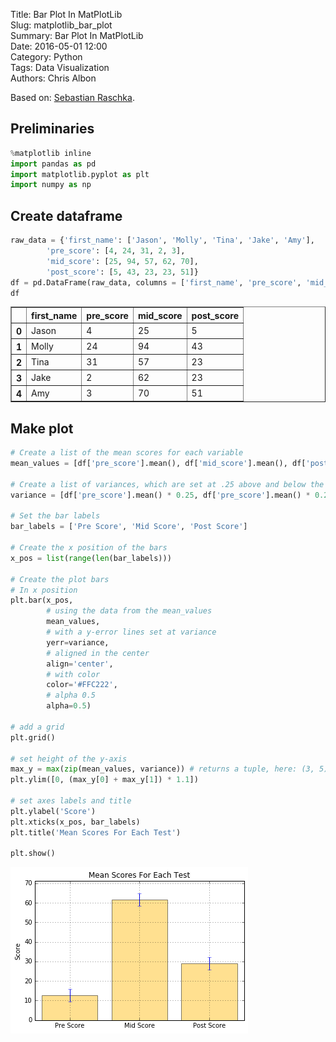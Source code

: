 Title: Bar Plot In MatPlotLib  
Slug: matplotlib_bar_plot  
Summary: Bar Plot In MatPlotLib  
Date: 2016-05-01 12:00  
Category: Python  
Tags: Data Visualization  
Authors: Chris Albon  

Based on: [Sebastian Raschka](http://nbviewer.ipython.org/github/rasbt/matplotlib-gallery/blob/master/ipynb/barplots.ipynb).

## Preliminaries


```python
%matplotlib inline
import pandas as pd
import matplotlib.pyplot as plt
import numpy as np
```

## Create dataframe


```python
raw_data = {'first_name': ['Jason', 'Molly', 'Tina', 'Jake', 'Amy'],
        'pre_score': [4, 24, 31, 2, 3],
        'mid_score': [25, 94, 57, 62, 70],
        'post_score': [5, 43, 23, 23, 51]}
df = pd.DataFrame(raw_data, columns = ['first_name', 'pre_score', 'mid_score', 'post_score'])
df
```




<div>
<table border="1" class="dataframe">
  <thead>
    <tr style="text-align: right;">
      <th></th>
      <th>first_name</th>
      <th>pre_score</th>
      <th>mid_score</th>
      <th>post_score</th>
    </tr>
  </thead>
  <tbody>
    <tr>
      <th>0</th>
      <td>Jason</td>
      <td>4</td>
      <td>25</td>
      <td>5</td>
    </tr>
    <tr>
      <th>1</th>
      <td>Molly</td>
      <td>24</td>
      <td>94</td>
      <td>43</td>
    </tr>
    <tr>
      <th>2</th>
      <td>Tina</td>
      <td>31</td>
      <td>57</td>
      <td>23</td>
    </tr>
    <tr>
      <th>3</th>
      <td>Jake</td>
      <td>2</td>
      <td>62</td>
      <td>23</td>
    </tr>
    <tr>
      <th>4</th>
      <td>Amy</td>
      <td>3</td>
      <td>70</td>
      <td>51</td>
    </tr>
  </tbody>
</table>
</div>



## Make plot


```python
# Create a list of the mean scores for each variable
mean_values = [df['pre_score'].mean(), df['mid_score'].mean(), df['post_score'].mean()]

# Create a list of variances, which are set at .25 above and below the score
variance = [df['pre_score'].mean() * 0.25, df['pre_score'].mean() * 0.25, df['pre_score'].mean() * 0.25]

# Set the bar labels
bar_labels = ['Pre Score', 'Mid Score', 'Post Score']

# Create the x position of the bars
x_pos = list(range(len(bar_labels)))

# Create the plot bars
# In x position
plt.bar(x_pos,
        # using the data from the mean_values
        mean_values, 
        # with a y-error lines set at variance
        yerr=variance, 
        # aligned in the center
        align='center',
        # with color
        color='#FFC222',
        # alpha 0.5
        alpha=0.5)

# add a grid
plt.grid()

# set height of the y-axis
max_y = max(zip(mean_values, variance)) # returns a tuple, here: (3, 5)
plt.ylim([0, (max_y[0] + max_y[1]) * 1.1])

# set axes labels and title
plt.ylabel('Score')
plt.xticks(x_pos, bar_labels)
plt.title('Mean Scores For Each Test')

plt.show()
```


![png](matplotlib_bar_plot_files/matplotlib_bar_plot_6_0.png)

